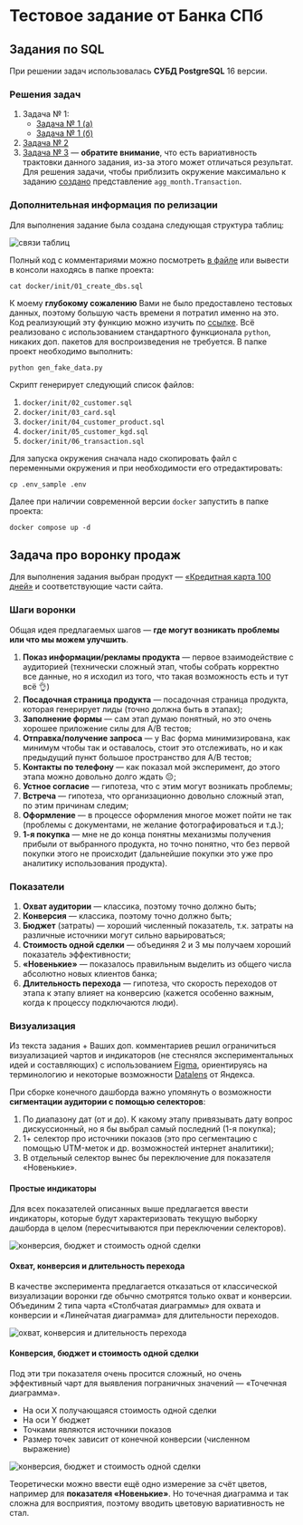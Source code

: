 # Тестовое задание от Банка СПб

## Задания по SQL

При решении задач использовалась **СУБД PostgreSQL** 16 версии.

### Решения задач

1. Задача № 1:
   * [Задача № 1 (а)](https://github.com/safonovpro/bspb/blob/master/tasks/sql/task_01_a.sql)
   * [Задача № 1 (б)](https://github.com/safonovpro/bspb/blob/master/tasks/sql/task_01_b.sql)
2. [Задача № 2](https://github.com/safonovpro/bspb/blob/master/tasks/sql/task_02.sql)
3. [Задача № 3](https://github.com/safonovpro/bspb/blob/master/tasks/sql/task_03.sql) — **обратите внимание**, что есть вариативность трактовки данного задания, из-за этого может отличаться результат. Для решения задачи, чтобы приблизить окружение максимально к заданию [создано](https://github.com/safonovpro/bspb/blob/master/docker/init/07_create_view_agg_month.sql) представление `agg_month.Transaction`.

### Дополнительная информация по релизации

Для выполнения задание была создана следующая структура таблиц:

![связи таблиц](img/tables.png)

Полный код с комментариями можно посмотреть [в файле](https://github.com/safonovpro/bspb/blob/master/docker/init/01_create_dbs.sql) или вывести в консоли находясь в папке проекта:

```shell
cat docker/init/01_create_dbs.sql
```

К моему **глубокому сожалению** Вами не было предоставлено тестовых данных, поэтому большую часть времени я потратил именно на это. 
Код реализующий эту функцию можно изучить по [ссылке](https://github.com/safonovpro/bspb/blob/master/gen_fake_data.py). 
Всё реализовано с использованием стандартного функционала `python`, никаких доп. пакетов для воспроизведения не требуется. В папке проект необходимо выполнить:

```shell
python gen_fake_data.py
```

Скрипт генерирует следующий список файлов:

1. `docker/init/02_customer.sql`
2. `docker/init/03_card.sql`
3. `docker/init/04_customer_product.sql`
4. `docker/init/05_customer_kgd.sql`
5. `docker/init/06_transaction.sql`

Для запуска окружения сначала надо скопировать файл с переменными окружения и при необходимости его отредактировать:

```shell
cp .env_sample .env
```

Далее при наличии современной версии `docker` запустить в папке проекта:

```shell
docker compose up -d
```

## Задача про воронку продаж

Для выполнения задания выбран продукт — [«Кредитная карта 100 дней»](https://www.bspb.ru/retail/cards/credit/100days) и соответствующие части сайта.

### Шаги воронки

Общая идея предлагаемых шагов — **где могут возникать проблемы или что мы можем улучшить**.

1. **Показ информации/рекламы продукта** — первое взаимодействие с аудиторией (технически сложный этап, чтобы собрать корректно все данные, но я исходил из того, что такая возможность есть и тут всё 👌)
2. **Посадочная страница продукта** — посадочная страница продукта, которая генерирует лиды (точно должна быть в этапах);
3. **Заполнение формы** — сам этап думаю понятный, но это очень хорошее приложение силы для A/B тестов;
4. **Отправка/получение запроса** — у Вас форма минимизирована, как минимум чтобы так и оставалось, стоит это отслеживать, но и как предыдущий пункт большое пространство для A/B тестов;
5. **Контакты по телефону** — как показал мой эксперимент, до этого этапа можно довольно долго ждать 😔;
6. **Устное согласие** — гипотеза, что с этим могут возникать проблемы;
7. **Встреча** — гипотеза, что организационно довольно сложный этап, по этим причинам следим;
8. **Оформление** — в процессе оформления многое может пойти не так (проблемы с документами, не желание фотографироваться и т.д.);
9. **1-я покупка** — мне не до конца понятны механизмы получения прибыли от выбранного продукта, но точно понятно, что без первой покупки этого не происходит (дальнейшие покупки это уже про аналитику использования продукта).

### Показатели

1. **Охват аудитории** — классика, поэтому точно должно быть;
2. **Конверсия** — классика, поэтому точно должно быть;
3. **Бюджет** (затраты) — хороший численный показатель, т.к. затраты на различные источники могут сильно варьироваться; 
4. **Стоимость одной сделки** — объединяя 2 и 3 мы получаем хороший показатель эффективности;
5. **«Новенькие»** — показалось правильным выделить из общего числа абсолютно новых клиентов банка;
6. **Длительность перехода** — гипотеза, что скорость переходов от этапа к этапу влияет на конверсию (кажется особенно важным, когда к процессу подключаются люди).

### Визуализация

Из текста задания + Ваших доп. комментариев решил ограничиться визуализацией чартов и индикаторов (не стеснялся экспериментальных идей и составляющих) с использованием [Figma](https://www.figma.com/file/MudnOQl1WAEuVsfIVqRBcv/%D0%A2%D0%B5%D1%81%D1%82%D0%BE%D0%B2%D0%BE%D0%B5-%D0%91%D0%B0%D0%BD%D0%BA-%D0%A1%D0%9F%D0%91?type=design&node-id=1%3A2&mode=dev&t=kwzVIzBplrpDB7pq-1), 
ориентируясь на терминологию и некоторые возможности [Datalens](https://datalens.yandex.ru/) от Яндекса.

При сборке конечного дашборда важно упомянуть о возможности **сигментации аудитории с помощью селекторов**:

1. По диапазону дат (от и до). К какому этапу привязывать дату вопрос дискуссионный, но я бы выбрал самый последний (1-я покупка);
2. 1+ селектор про источники показов (это про сегментацию с помощью UTM-меток и др. возможностей интернет аналитики);
3. В отдельный селектор вынес бы переключение для показателя «Новенькие».

#### Простые индикаторы

Для всех показателей описанных выше предлагается ввести индикаторы, которые будут характеризовать текущую выборку дашборда в целом (пересчитываются при переключении селекторов).

![конверсия, бюджет и стоимость одной сделки](img/indicators.png)

#### Охват, конверсия и длительность перехода

В качестве эксперимента предлагается отказаться от классической визуализации воронки где обычно смотрятся только охват и конверсии.
Объединим 2 типа чарта «Столбчатая диаграммы» для охвата и конверсии и «Линейчатая диаграмма» для длительности переходов.

![охват, конверсия и длительность перехода](img/bars_lines.png)

#### Конверсия, бюджет и стоимость одной сделки

Под эти три показателя очень просится сложный, но очень эффективный чарт для выявления пограничных значений — «Точечная диаграмма». 

* На оси X получающаяся стоимость одной сделки
* На оси Y бюджет
* Точками являются источники показов
* Размер точек зависит от конечной конверсии (численном выражение)

![конверсия, бюджет и стоимость одной сделки](img/dotted.png)

Теоретически можно ввести ещё одно измерение за счёт цветов, например для **показателя «Новенькие»**. 
Но точечная диаграмма и так сложна для восприятия, поэтому вводить цветовую вариативность не стал.

